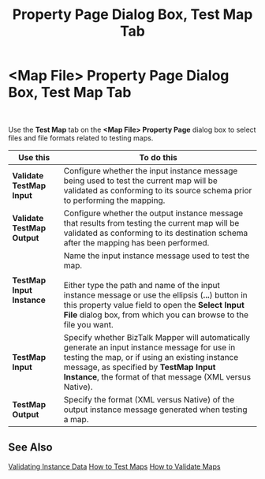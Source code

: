 ﻿---
title: <Map File> Property Page Dialog Box, Test Map Tab
TOCTitle: <Map File> Property Page Dialog Box, Test Map Tab
ms:assetid: f0c35338-138e-47ad-9f41-19e017bd7d68
ms:mtpsurl: https://msdn.microsoft.com/en-us/library/Aa561850(v=BTS.80)
ms:contentKeyID: 51533337
ms.date: 08/30/2017
mtps_version: v=BTS.80
f1_keywords:
- bts10.mapper.props.testmap
---

# \<Map File\> Property Page Dialog Box, Test Map Tab

 

Use the **Test Map** tab on the **\<Map File\> Property Page** dialog box to select files and file formats related to testing maps.

<table>
<thead>
<tr class="header">
<th>Use this</th>
<th>To do this</th>
</tr>
</thead>
<tbody>
<tr class="odd">
<td><strong>Validate TestMap Input</strong></td>
<td>Configure whether the input instance message being used to test the current map will be validated as conforming to its source schema prior to performing the mapping.</td>
</tr>
<tr class="even">
<td><strong>Validate TestMap Output</strong></td>
<td>Configure whether the output instance message that results from testing the current map will be validated as conforming to its destination schema after the mapping has been performed.</td>
</tr>
<tr class="odd">
<td><strong>TestMap Input Instance</strong></td>
<td>Name the input instance message used to test the map.<br />
<br />
Either type the path and name of the input instance message or use the ellipsis (<strong>...</strong>) button in this property value field to open the <strong>Select Input File</strong> dialog box, from which you can browse to the file you want.</td>
</tr>
<tr class="even">
<td><strong>TestMap Input</strong></td>
<td>Specify whether BizTalk Mapper will automatically generate an input instance message for use in testing the map, or if using an existing instance message, as specified by <strong>TestMap Input Instance</strong>, the format of that message (XML versus Native).</td>
</tr>
<tr class="odd">
<td><strong>TestMap Output</strong></td>
<td>Specify the format (XML versus Native) of the output instance message generated when testing a map.</td>
</tr>
</tbody>
</table>


## See Also

[Validating Instance Data](https://msdn.microsoft.com/en-us/library/aa559017\(v=bts.80\))  
[How to Test Maps](https://msdn.microsoft.com/en-us/library/aa560292\(v=bts.80\))  
[How to Validate Maps](https://msdn.microsoft.com/en-us/library/aa578098\(v=bts.80\))

